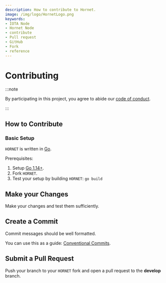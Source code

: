 ```yaml
---
description: How to contribute to Hornet.
image: /img/logo/HornetLogo.png
keywords:
- IOTA Node 
- Hornet Node
- contribute
- Pull request
- GitHub
- Fork
- reference
---
```


# Contributing

:::note

By participating in this project, you agree to abide our [code of conduct](https://wiki.iota.org/hornet/code_of_conduct).

:::

## How to Contribute

### Basic Setup

`HORNET` is written in [Go](https://golang.org/).

Prerequisites:

1. Setup [Go 1.14+](https://golang.org/doc/install).
2. Fork `HORNET`.
3. Test your setup by building `HORNET`:
   `go build`

## Make your Changes

Make your changes and test them sufficiently.

## Create a Commit

Commit messages should be well formatted.

You can use this as a guide: [Conventional Commits](https://www.conventionalcommits.org).

## Submit a Pull Request

Push your branch to your `HORNET` fork and open a pull request to the **develop** branch.
